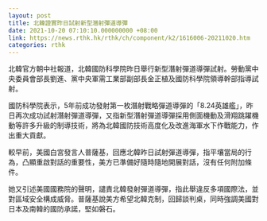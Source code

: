 ```yaml
---
layout: post
title: 北韓證實昨日試射新型潛射彈道導彈
date: 2021-10-20 07:10:10.000000000 +08:00
link: https://news.rthk.hk/rthk/ch/component/k2/1616006-20211020.htm
categories: rthk
---
```


北韓官方朝中社報道，北韓國防科學院昨日舉行新型潛射彈道導彈試射。勞動黨中央委員會部長劉進、黨中央軍需工業部副部長金正植及國防科學院領導幹部指導試射。

國防科學院表示，5年前成功發射第一枚潛射戰略彈道導彈的「8.24英雄艦」，昨日再次成功試射潛射彈道導彈，又指新型潛射彈道導彈採用側面機動及滑翔跳躍機動等許多升級的制導技術，將為北韓國防技術高度化及改進海軍水下作戰能力，作出重大貢獻。

較早前，美國白宮發言人普薩基，回應北韓昨日試射彈道導彈，指平壤當局的行為，凸顯重啟對話的重要性，美方已準備好隨時隨地開展對話，沒有任何附加條件。

她又引述美國國務院的聲明，譴責北韓發射彈道導彈，指此舉違反多項國際法，並對區域安全構成威脅。普薩基說美方希望北韓克制，回歸談判桌，同時強調美國對日本及南韓的國防承諾，堅如磐石。
